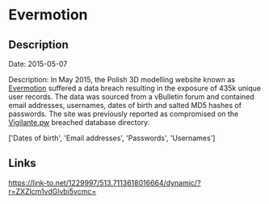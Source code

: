 # Evermotion

## Description

Date: 2015-05-07

Description:
In May 2015, the Polish 3D modelling website known as <a href="https://evermotion.org/" target="_blank" rel="noopener">Evermotion</a> suffered a data breach resulting in the exposure of 435k unique user records. The data was sourced from a vBulletin forum and contained email addresses, usernames, dates of birth and salted MD5 hashes of passwords. The site was previously reported as compromised on the <a href="https://vigilante.pw/" target="_blank" rel="noopener">Vigilante.pw</a> breached database directory.


['Dates of birth', 'Email addresses', 'Passwords', 'Usernames']

## Links

https://link-to.net/1229997/513.7113618016664/dynamic/?r=ZXZlcm1vdGlvbi5vcmc=